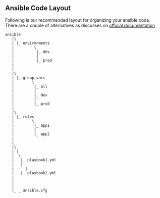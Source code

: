 


## Ansible Code Layout

Following is our  recommended layout for organizing your ansible code.  There are a couple of alternatives as discusses on [official documentation](http://docs.ansible.com/ansible/latest/playbooks_best_practices.html#directory-layout)

```
ansible
   |\
   | |_ environments
   |         \
   |          |_ dev
   |          |
   |          |_ prod
   |
   |
   |\
   | |_ group_vars
   |        \
   |         |_ all
   |         |
   |         |_ dev
   |         |
   |	     |_ prod
   |
   |\
   | |_ roles
   |        \
   |         |_ app1
   |         |
   |         |_ app2
   |
   |
   |\
   | |  
   |  \
   |   |_ playbook1.yml
   |   |
   |	 |
   |   |_ playbook2.yml
   |
   |
   |
   |_ _ ansible.cfg


```
